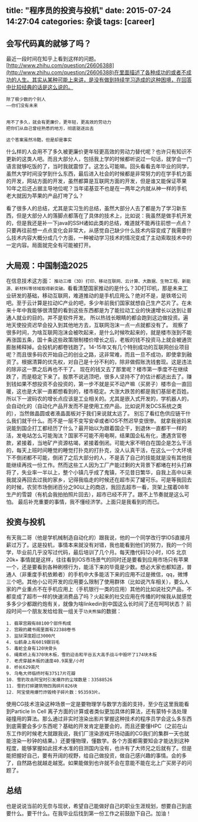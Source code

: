 title: "程序员的投资与投机"
date: 2015-07-24 14:27:04
categories: 杂谈
tags: [career]
---

## 会写代码真的就够了吗？
最近一段时间在知乎上看到这样的问题。[http://www.zhihu.com/question/26606388](http://www.zhihu.com/question/26606388)在里面描述了各种成功的或者不成功的人生。其实从某种可能上来讲，是没有做到持续学习造成的这种困境，在回答中比较经典的话是这么说的。
```
除了极少数的个别人
——你们没有未来


用不了多久，就会有更廉价，更年轻，更高效的劳动力
把你们从自己曾经熟悉的地方，彻底驱逐出去

这个答案虽然冷酷，但是却是事实
```

什么样的人会用不了多久被更廉价更年轻更高效的劳动力替代呢？也许只有知识不更新的这类人吧。而且大部分人，包括我上学的时候都听说过一句话，就学会一门语言就够吃饭的了，当时我就震惊了。这怎么可能嘛。回头看看去年毕业的同学，虽然大学时间没学到什么东西，最后进入社会的时候都是非常努力的在学手机方面的开发，网站方面的开发，虽然都算是互联网方面的开发，但是谁又能保证苹果10年之后还占据主导地位呢？当年诺基亚不也是在一两年之内就从神一样的手机老大就因为苹果的产品打垮了么？

看了很多人的总结，尤其是实习生的总结，虽然大部分人去了都是为了学习新东西，但是大部分人的落脚点都落在了具体的技术上，比如说：我虽然是做手机开发的，但是我还是补一下java的SSH诸如此类的总结，难道就不能再往前想一点点？只要再往前想一点点变化会非常大，从感觉自己缺少什么技术内容变成了我需要什么技术内容大概分成几个方面，一种被动学习技术的情况变成了主动索取技术中的一定内容。局面就完全有可能被打开。

## 大局观：中国制造2025
在信息技术这方面： `推动三维（3D）打印、移动互联网、云计算、大数据、生物工程、新能源、新材料等领域取得新突破。`看看清楚国家推动的是什么？3D打印机，那是未来工业研发的基础，移动互联网，难道推动的是手机应用么？绝对不是，是铁塔公司吧。至于云计算是拉动IC产业的吧，多少年前我们国家就想自己生产芯片了。在未来十年中我能够很清楚的看到这些东西都是为了能拉动工业的快速增长以达到让普通人就业的目的。并不是软件开发。
所以热钱长眼睛的都会跑到这边做投资。遍地天使投资迟早会投入到其他地方去，互联网泡沫一点一点就都没有了。
观察了很多时间，为啥互联网泡沫会被吹起来，是什么时候吹起来的，就是楼市涨到不能再涨国五条，国十条这些政策限制楼价增长之后，老板的钱不投资马上就会被通货膨胀稀释掉。会投机的都卷钱跑了。14-15年又有几个特别成功的互联网创业项目呢？而且很多码农开始自己的创业之路，这非常难，而且一旦不成功，即使拿到融资了。根据清算的优先权，对自己是十分不利的，除非做假账洗钱套现。这是违法的除非这一票之后再也不干了。
现在的钱又去了那里呢？楼市第一季度不在继续跌了，而是稳定下来了。股票不说逃顶吧，很多人坚持不了的估计都逃出去了。赚到钱如果不想投资不会投资的，第一步不就是买不动产嘛（买房子）楼市会一直回暖，这也是大家一直都想看到的，楼市稳定。大涨大跌苦的都是我们基层老百姓。
所以下一波码农的增长点应该是工业相关的。尤其是嵌入式开发的，学机器人的，会自动化的（自动化产品开发而不是使用工控产品，比如说开发DCS系统之类的），当然做晶圆或者液晶面板对于我们来说就太远了。
别忘了看红色供应链干什么我们就干什么。而不是一层不变写安卓或者IOS不然迟早变很惨。
就拿我爸妈来说能到国企打工都经历了什么？最开始以为跟着国企干，到退休一直都干一样的活，发电站怎么可能淘汰？国家不可能不用电啊，结果国企私有化，遭遇贪官卷款，紧接着，当地矿产资源枯竭，紧接着倒闭。可能大家不明白在国企是怎么干活的，每天上班时间睡觉的睡觉打扑克的打扑克，没人认真干活，在这么一个大环境下不倒闭都不可能，倒闭了之后大部分的人，不是丢了自己的技能就是没有其他技能继续再找一份工作。然而这些工人因为工厂产能过剩的大背景下都堵在村头打麻将了，失业率一半以上，整个小镇几乎成了鬼镇，不见昔日繁华，自我上高中以来我就没再回去过我的家乡，记得我临走的时候还在超市买了罐可乐。可是等我回去的时候，农贸市场倒闭百分之90以上的商店，我回去超市一看，货架上摆着08年生产的雪碧（有机会我拍拍照片回去），超市已经不开了。跟不上节奏就是这么可怕。
最后补充重要的事情，我不懂经济学。上面只是我看到的而已。

## 投资与投机
有天我二哥（他是学机械制造自动化的）跟我说，他的一个同学改行学IOS直接月薪过万了。这是投机，事情本来就没有对错，我也能看到他们的努力，我的一个同学，毕业前几乎没写过代码，最后培训了几个月。每天撸代码12小时，IOS 北京 20k+ 事情就是这样，往往看到IOS市场景气的同时还是要看到应用市场只有苹果一个，还是要看到各种刷榜行为，能活下来的毕竟是少数。想必大家也都知道，普通人（非重度手机依赖者）的手机中大多能活下来的应用不过是微信，qq，微博三个吧。其他小公司开发的应用要么限制了使用群体（比如说汽车相关），要么人家的产业重点不在手机应用上（手机银行一类的应用）其他的比如说社交产品，不都变成了超市一样的快速消费品了吗？火起来的社交应用在传播的时候我从就感觉多多少少都跟约炮有关，就像为啥linkedin到中国这么长时间了还在呵呵状态？
前段时间一个朋友发给给我一组关于`功夫熊猫`的数据：
```
1. 翡翠宫殿有88100个部件构成
2. 宫殿的藏书阁里面有22388卷书
3. 监狱深度超过3000尺
4. 仙鹤身上有6019跟羽毛
5. 毒蛇全身有120块骨头
6. 绳索桥上有370块木板，雪豹迎击和平谷五大高手战斗中毁坏了174块木板
7. 老虎穿越木板的速度40.9英里/小时
8. 桥长629英尺
9. 乌龟大师临终时有37517片花瓣
10. 雪豹攻击阿宝时引发爆炸的尘埃数是：33588526
11. 雪豹打碎建筑物四溅碎片826块
12. 阿宝使用爆竹炸毁椅子碎片数：953593片。
```
使用CG技术渲染这种场景一定是要物理学与数学方面的支持，至少在这里我能看到Particle In Cell 离子方面的计算或者类似更加具体的算法，还有蒙特卡洛处理碰撞用的算法。那么通过非实时渲染出影片掌握这种技术的程序员学会这么多东西到底需要会多少东西呢？基础的开发肯定是要会的，而且还要懂HPC（之前在山东工作的时候老大就跟我说，我们厂渲染游戏开场动画的CG我们的集群一天也就能渲染一秒钟的结果。）还要懂物理，懂数学。各个方面都需要知会才能达到这种程度，能够掌握如此技术水准的目测国内没有，也许有了大师兄之后就有了。但是能把握好自己，要有开阔的视野，给自己做投资，做自己感兴趣的事情。会的多了，自然路也就越走越宽。如果能做到也许就不会在意能不能在北上广买房子的问题了。

## 总结 
也是说说当前的无奈与现状，希望自己能做好自己的职业生涯规划，想要自己到底要什么。要干什么。在我毕业后找到第一份工作之前鼓励下自己。加油！






